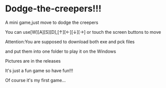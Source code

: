 # Dodge-the-creepers!!!
A mini game,just move to dodge the creepers

You can use[W][A][S][D],[↑][←][↓][→] or touch the screen buttons to move

Attention:You are supposed to download both exe and pck files

and put them into one folder to play it on the Windows

Pictures are in the releases

It's just a fun game so have fun!!!

Of course it's my first game...
